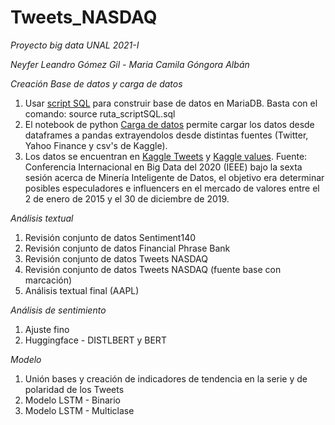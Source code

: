 # Tweets_NASDAQ
*Proyecto big data UNAL 2021-I*

*Neyfer Leandro Gómez Gil - Maria Camila Góngora Albán*

*Creación Base de datos y carga de datos*

1. Usar [script SQL](https://github.com/Neyfer29/Tweets_NASDAQ/blob/main/Base_Datos/Creacion_BD_TwitterNASDAQ_1_test.sql) para construir base de datos en MariaDB. Basta con el comando: source ruta_scriptSQL.sql
2. El notebook de python [Carga de datos](https://github.com/Neyfer29/Tweets_NASDAQ/blob/main/Base_Datos/Carga_Datos_Kaggle_Twitter_YahooFinance.ipynb) permite cargar los datos desde dataframes a pandas extrayendolos desde distintas fuentes (Twitter, Yahoo Finance y csv's de Kaggle).
3. Los datos se encuentran en [Kaggle Tweets](https://www.kaggle.com/omermetinn/tweets-about-the-top-companies-from-2015-to-2020) y [Kaggle values](https://www.kaggle.com/omermetinn/values-of-top-nasdaq-copanies-from-2010-to-2020). Fuente: Conferencia Internacional en Big Data del 2020 (IEEE) bajo la sexta sesión acerca de Minería Inteligente de Datos, el objetivo era determinar posibles especuladores e influencers en el mercado de valores entre el 2 de enero de 2015 y el 30 de diciembre de 2019.
 
 *Análisis textual*
 
 1. Revisión conjunto de datos Sentiment140 
 2. Revisión conjunto de datos Financial Phrase Bank
 3. Revisión conjunto de datos Tweets NASDAQ
 4. Revisión conjunto de datos Tweets NASDAQ (fuente base con marcación)
 5. Análisis textual final (AAPL)
 
 *Análisis de sentimiento*
 
 1. Ajuste fino
 2. Huggingface - DISTLBERT y BERT

 *Modelo*
 
 1. Unión bases y creación de indicadores de tendencia en la serie y de polaridad de los Tweets
 2. Modelo LSTM - Binario
 3. Modelo LSTM - Multiclase
 
